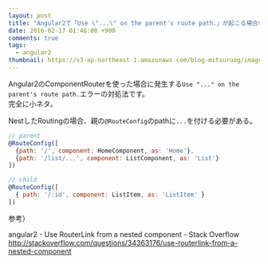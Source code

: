 ```yaml
---
layout: post
title: "Angular2で「Use \"...\" on the parent's route path.」が起こる場合の対処法"
date: 2016-02-17 01:46:00 +900
comments: true
tags:
  - angular2
thumbnail: https://s3-ap-northeast-1.amazonaws.com/blog-mitsuruog/images/2016/angular2.png
---
```

Angular2のComponentRouterを使った場合に発生する`Use "..." on the parent's route path.`エラーの対処法です。  
完全に小ネタ。

<!-- more -->

NestしたRoutingの場合、親の`@RouteConfig`のpathに`...`を付ける必要がある。

```js
// parent
@RouteConfig([
  {path: '/', component: HomeComponent, as: 'Home'},
  {path: '/list/...', component: ListComponent, as: 'List'}
])

// child
@RouteConfig([
  { path: '/:id', component: ListItem, as: 'ListItem' }
])
```

参考）

angular2 - Use RouterLink from a nested component - Stack Overflow   
http://stackoverflow.com/questions/34363176/use-routerlink-from-a-nested-component
